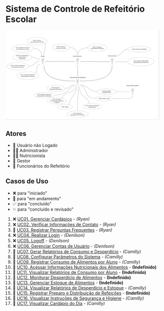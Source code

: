 # Sistema de Controle de Refeitório Escolar

![Diagrama de casos de uso do Sistema de Controle de Refeitório Escolar](Casos-de-Uso.jpg)

## Atores
- 👤 Usuário não Logado
- 👨‍💼 Administrador
- 👩‍🍳 Nutricionista
- 💼 Gestor
- 👷 Funcionários do Refeitório

## Casos de Uso
- ❌ para "iniciado"
- 🚧 para "em andamento"
- ✅ para "concluído"
- ✨ para "concluído e revisado"

1.  ❌ [UC01. Gerenciar Cardápios](./UC01-Gerenciar-Cardapios.md) - *(Ryan)*
2.  ❌ [UC02. Verificar Informações de Contato](./UC02-Verificar-Informacoes-Contato.md) - *(Ryan)*
3.  🚧 [UC03. Registrar Perguntas Frequentes](./UC03-Registrar-Perguntas-Frequentes.md) - *(Ryan)*
4.  ❌ [UC04. Realizar Login](./UC04-Realizar-Login.md) - *(Denilson)*
5.  ❌ [UC05. Logoff](./UC05-Logoff.md) - *(Denilson)*
6.  ❌ [UC06. Gerenciar Contas de Usuário](./UC06-Gerenciar-Contas.md) - *(Denilson)*
7.  🚧 [UC07. Gerar Relatórios de Consumo e Desperdício](./UC07-Gerar-Relatorios.md) - *(Camilly)*
8.  🚧 [UC08. Configurar Parâmetros do Sistema](./UC08-Configurar-Parametros.md) - *(Camilly)*
9.  🚧 [UC09. Registrar Consumo de Alimentos por Aluno](./UC09-Registrar-Consumo.md) - *(Camilly)*
10. 🚧 [UC10. Acessar Informações Nutricionais dos Alimentos](./UC10-Acessar-Informacoes-Nutricionais.md) - **(Indefinido)**
11. 🚧 [UC11. Visualizar Relatórios de Consumo por Aluno](./UC11-Visualizar-Relatorios.md) - **(Indefinido)** 
12. 🚧 [UC12. Monitorar Desperdício de Alimentos](./UC12-Monitorar-Desperdicio.md) - **(Indefinido)**
13. 🚧 [UC13. Gerenciar Estoque de Alimentos](./UC13-Gerenciar-Estoque.md) - **(Indefinido)**
14. 🚧 [UC14. Visualizar Relatórios de Desperdício e Estoque](./UC14-Visualizar-Relatorios.md) - *(Camilly)*
15. 🚧 [UC15. Registrar Preparo e Distribuição de Refeições](./UC15-Registrar-Preparo.md) - **(Indefinido)**
16. 🚧 [UC16. Visualizar Instruções de Segurança e Higiene](./UC16-Visualizar-Intrucoes.md) - *(Camilly)*
17. 🚧 [UC17. Visualizar Cardápio do Dia](./UC17-Visualizar-Cardapio.md) - *(Camilly)*

